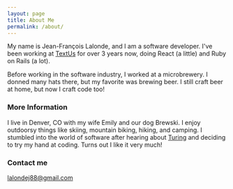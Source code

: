 ```yaml
---
layout: page
title: About Me
permalink: /about/
---
```


My name is Jean-François Lalonde, and I am a software developer. I've been
working at [TextUs](www.textus.com) for over 3 years now, doing React (a little)
and Ruby on Rails (a lot).

Before working in the software industry, I worked at a microbrewery. I donned
many hats there, but my favorite was brewing beer. I still craft beer at home,
but now I craft code too!

### More Information

I live in Denver, CO with my wife Emily and our dog Brewski. I enjoy outdoorsy
things like skiing, mountain biking, hiking, and camping.
I stumbled into the world of software after hearing about
[Turing](www.turing.io) and deciding to try my hand at coding. Turns out I like
it very much!

### Contact me

[lalondej88@gmail.com](mailto:lalondej88@gmail.com)
